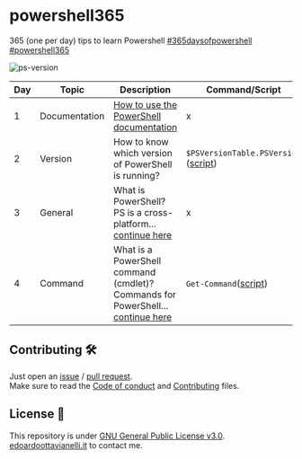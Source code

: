 # powershell365
365 (one per day) tips to learn Powershell [#365daysofpowershell](https://twitter.com/search?q=365daysofpowershell) [#powershell365](https://twitter.com/search?q=powershell365)

![ps-version](https://github.com/edoardottt/images/blob/main/powershell365/ps-version.svg)

| Day | Topic | Description | Command/Script | Tweet | References |
| ----------- | -------- | ----------- | -------- | --------- | --------- |
| 1 | Documentation | [How to use the PowerShell documentation](https://docs.microsoft.com/en-us/powershell/scripting/how-to-use-docs?view=powershell-7.1) | x | [tweet](https://twitter.com/edoardottt2/status/1430935729346056197) | [[1]](https://docs.microsoft.com/en-us/powershell/scripting/how-to-use-docs?view=powershell-7.1) |
| 2 | Version | How to know which version of PowerShell is running? | `$PSVersionTable.PSVersion` ([script](https://github.com/edoardottt/powershell365/blob/main/scripts/day002)) | [tweet](https://twitter.com/edoardottt2/status/1431254758170537985) | [[1]](https://docs.microsoft.com/en-us/powershell/scripting/how-to-use-docs?view=powershell-7.1) |
| 3 | General | What is PowerShell? PS is a cross-platform... [continue here](https://github.com/edoardottt/powershell365/blob/main/descriptions/day003.md) | x | [tweet](https://twitter.com/edoardottt2/status/1431613332683960324) | [[1]](https://docs.microsoft.com/en-us/powershell/scripting/overview?view=powershell-7.1) |
| 4 | Command | What is a PowerShell command (cmdlet)? Commands for PowerShell... [continue here](https://github.com/edoardottt/powershell365/blob/main/descriptions/day004.md) | `Get-Command`([script](https://github.com/edoardottt/powershell365/tree/main/scripts/day004)) | [tweet](https://twitter.com/edoardottt2/status/1431914629500899330) | [[1]](https://docs.microsoft.com/en-us/powershell/module/microsoft.powershell.core/get-command?view=powershell-7.1) |

Contributing 🛠
-------

Just open an [issue](https://github.com/edoardottt/powershell365/issues) / [pull request](https://github.com/edoardottt/powershell365/pulls).  
Make sure to read the [Code of conduct](https://github.com/edoardottt/powershell365/blob/main/CODE_OF_CONDUCT.md) and [Contributing](https://github.com/edoardottt/powershell365/blob/main/CONTRIBUTING.md) files.

License 📝
-------

This repository is under [GNU General Public License v3.0](https://github.com/edoardottt/powershell365/blob/main/LICENSE).  
[edoardoottavianelli.it](https://www.edoardoottavianelli.it) to contact me.
